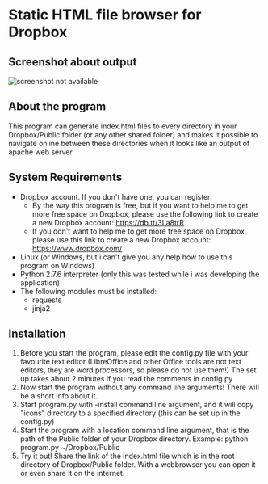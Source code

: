Static HTML file browser for Dropbox
====================================

Screenshot about output
------------------
![screenshot not available](http://kepfeltoltes.hu/131223/screenshot_www.kepfeltoltes.hu_.png)

About the program
------------
This program can generate index.html files to every directory in your Dropbox/Public folder (or any other shared folder) and makes it possible to navigate online between these directories when it looks like an output of apache web server.

System Requirements
-------------------
* Dropbox account. If you don't have one, you can register:
  + By the way this program is free, but if you want to help me to get more free space on Dropbox, please use the following link to create a new Dropbox account: https://db.tt/3La8trR
  + If you don't want to help me to get more free space on Dropbox, please use this link to create a new Dropbox account: https://www.dropbox.com/
* Linux (or Windows, but i can't give you any help how to use this program on Windows)
* Python 2.7.6 interpreter (only this was tested while i was developing the application)
* The following modules must be installed:
  + requests
  + jinja2

Installation
------------
1. Before you start the program, please edit the config.py file with your favourite text editor (LibreOffice and other Office tools are not text editors, they are word processors, so please do not use them!)
The set up takes about 2 minutes if you read the comments in config.py
2. Now start the program without any command line arguments! There will be a short info about it.
3. Start program.py with -install command line argument, and it will copy "icons" directory to a specified directory (this can be set up in the config.py)
4. Start the program with a location command line argument, that is the path of the Public folder of your Dropbox directory. Example: python program.py ~/Dropbox/Public
5. Try it out! Share the link of the index.html file which is in the root directory of Dropbox/Public folder. With a webbrowser you can open it or even share it on the internet.
